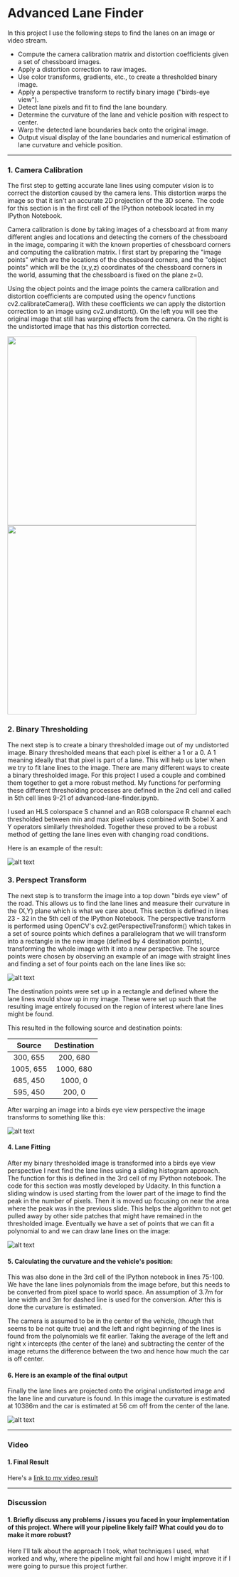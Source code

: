 # Advanced Lane Finder

In this project I use the following steps to find the lanes on an image or video stream.

* Compute the camera calibration matrix and distortion coefficients given a set of chessboard images.
* Apply a distortion correction to raw images.
* Use color transforms, gradients, etc., to create a thresholded binary image.
* Apply a perspective transform to rectify binary image ("birds-eye view").
* Detect lane pixels and fit to find the lane boundary.
* Determine the curvature of the lane and vehicle position with respect to center.
* Warp the detected lane boundaries back onto the original image.
* Output visual display of the lane boundaries and numerical estimation of lane curvature and vehicle position.

[//]: # (Image References)

[image1]: ./writeup_images/UndistortedImage.png "Undistorted"
[image2]: ./writeup_images/OriginalImage.png "Original"
[image3]: ./writeup_images/binary_image.png "Binary"
[image4]: ./writeup_images/fit_lines.png "Fit Lines"
[image5]: ./writeup_images/no_warp_points.png "No Warp with Points"
[image6]: ./writeup_images/warped_points.png "Warped Points"
[image7]: ./writeup_images/output_example.png "Output Example"
[video1]: ./project_video_output.mp4 "Video"

---

### 1. Camera Calibration

The first step to getting accurate lane lines using computer vision is to correct the distortion caused by the camera lens. This distortion warps the image so that it isn't an accurate 2D projection of the 3D scene. The code for this section is in the first cell of the IPython notebook located in my IPython Notebook. 

Camera calibration is done by taking images of a chessboard at from many different angles and locations and detecting the corners of the chessboard in the image, comparing it with the known properties of chessboard corners and computing the calibration matrix. I first start by preparing the "image points" which are the locations of the chessboard corners, and the "object points" which will be the (x,y,z) coordinates of the chessboard corners in the world, assuming that the chessboard is fixed on the plane z=0. 

Using the object points and the image points the camera calibration and distortion coefficients are computed using the opencv functions cv2.calibrateCamera(). With these coefficients we can apply the distortion correction to an image using cv2.undistort(). On the left you will see the original image that still has warping effects from the camera. On the right is the undistorted image that has this distortion corrected. 

<img src='./writeup_images/OriginalImage.png' width="425"/> <img src='./writeup_images/UndistortedImage.png' width="425"/> 


### 2. Binary Thresholding

The next step is to create a binary thresholded image out of my undistorted image. Binary thresholded means that each pixel is either a 1 or a 0. A 1 meaning ideally that that pixel is part of a lane. This will help us later when we try to fit lane lines to the image. There are many different ways to create a binary thresholded image. For this project I used a couple and combined them together to get a more robust method. My functions for performing these different thresholding processes are defined in the 2nd cell and called in 5th cell lines 9-21 of advanced-lane-finder.ipynb. 

I used an HLS colorspace S channel and an RGB colorspace R channel each thresholded between min and max pixel values combined with Sobel X and Y operators similarly thresholded. Together these proved to be a robust method of getting the lane lines even with changing road conditions. 

Here is an example of the result:

![alt text][image3]

### 3. Perspect Transform

The next step is to transform the image into a top down "birds eye view" of the road. This allows us to find the lane lines and measure their curvature in the (X,Y) plane which is what we care about. This section is defined in lines 23 - 32 in the 5th cell of the IPython Notebook. The perspective transform is performed using OpenCV's cv2.getPerspectiveTransform() which takes in a set of source points which defines a parallelogram that we will transform into a rectangle in the new image (defined by 4 destination points), transforming the whole image with it into a new perspective. The source points were chosen by observing an example of an image with straight lines and finding a set of four points each on the lane lines like so:

![alt text][image5]

The destination points were set up in a rectangle and defined where the lane lines would show up in my image. These were set up such that the resulting image entirely focused on the region of interest where lane lines might be found.

This resulted in the following source and destination points:

| Source        | Destination   | 
|:-------------:|:-------------:| 
| 300, 655      | 200, 680      | 
| 1005, 655     | 1000, 680     |
| 685, 450      | 1000, 0       |
| 595, 450      | 200, 0        |

After warping an image into a birds eye view perspective the image transforms to something like this:

![alt text][image6]

#### 4. Lane Fitting

After my binary thresholded image is transformed into a birds eye view perspective I next find the lane lines using a sliding histogram approach. The function for this is defined in the 3rd cell of my IPython notebook. The code for this section was mostly developed by Udacity. In this function a sliding window is used starting from the lower part of the image to find the peak in the number of pixels. Then it is moved up focusing on near the area where the peak was in the previous slide. This helps the algorithm to not get pulled away by other side patches that might have remained in the thresholded image. Eventually we have a set of points that we can fit a polynomial to and we can draw lane lines on the image: 

![alt text][image4]

#### 5. Calculating the curvature and the vehicle's position:

This was also done in the 3rd cell of the IPython notebook in lines 75-100. We have the lane lines polynomials from the image before, but this needs to be converted from pixel space to world space. An assumption of 3.7m for lane width and 3m for dashed line is used for the conversion. After this is done the curvature is estimated.

The camera is assumed to be in the center of the vehicle, (though that seems to be not quite true) and the left and right beginning of the lines is found from the polynomials we fit earlier. Taking the average of the left and right x intercepts (the center of the lane) and subtracting the center of the image returns the difference between the two and hence how much the car is off center.

#### 6. Here is an example of the final output

Finally the lane lines are projected onto the original undistorted image and the lane line and curvature is found. In this image the curvature is estimated at 10386m and the car is estimated at 56 cm off from the center of the lane. 

![alt text][image7]

---

### Video

#### 1. Final Result

Here's a [link to my video result](./project_video_output.mp4)

---

### Discussion

#### 1. Briefly discuss any problems / issues you faced in your implementation of this project.  Where will your pipeline likely fail?  What could you do to make it more robust?

Here I'll talk about the approach I took, what techniques I used, what worked and why, where the pipeline might fail and how I might improve it if I were going to pursue this project further.  

